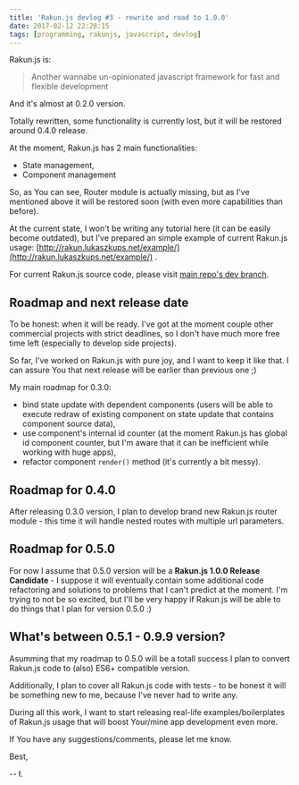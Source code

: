 ```yaml
---
title: 'Rakun.js devlog #3 - rewrite and road to 1.0.0'
date: 2017-02-12 22:28:15
tags: [programming, rakunjs, javascript, devlog]
---
```


Rakun.js is:

> Another wannabe un-opinionated javascript framework for fast and flexible development

And it's almost at 0.2.0 version.

Totally rewritten, some functionality is currently lost, but it will be restored around 0.4.0 release.

At the moment, Rakun.js has 2 main functionalities:

- State management,
- Component management

So, as You can see, Router module is actually missing, but as I've mentioned above it will be restored soon (with even more capabilities than before).

At the current state, I won't be writing any tutorial here (it can be easily become outdated), but I've prepared an simple example of current Rakun.js usage: [http://rakun.lukaszkups.net/example/](http://rakun.lukaszkups.net/example/) .

For current Rakun.js source code, please visit [main repo's dev branch](https://github.com/lukaszkups/rakun.js/tree/dev/src).

## Roadmap and next release date

To be honest: when it will be ready. I've got at the moment couple other commercial projects with strict deadlines, so I don't have much more free time left (especially to develop side projects).

So far, I've worked on Rakun.js with pure joy, and I want to keep it like that. I can assure You that next release will be earlier than previous one ;)

My main roadmap for 0.3.0:

- bind state update with dependent components (users will be able to execute redraw of existing component on state update that contains component source data),
- use component's internal id counter (at the moment Rakun.js has global id component counter, but I'm aware that it can be inefficient while working with huge apps),
- refactor component `render()` method (it's currently a bit messy).

## Roadmap for 0.4.0

After releasing 0.3.0 version, I plan to develop brand new Rakun.js router module - this time it will handle nested routes with multiple url parameters.

## Roadmap for 0.5.0

For now I assume that 0.5.0 version will be a **Rakun.js 1.0.0 Release Candidate** - I suppose it will eventually contain some additional code refactoring and solutions to problems that I can't predict at the moment. I'm trying to not be so excited, but I'll be very happy if Rakun.js will be able to do things that I plan for version 0.5.0 :)

## What's between 0.5.1 - 0.9.9 version?

Asumming that my roadmap to 0.5.0 will be a totall success I plan to convert Rakun.js code to (also) ES6+ compatible version.

Additionally, I plan to cover all Rakun.js code with tests - to be honest it will be something new to me, because I've never had to write any. 

During all this work, I want to start releasing real-life examples/boilerplates of Rakun.js usage that will boost Your/mine app development even more.

If You have any suggestions/comments, please let me know.

Best,

-- ł.
